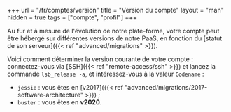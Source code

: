 +++
url = "/fr/comptes/version"
title = "Version du compte"
layout = "man"
hidden = true
tags = ["compte", "profil"]
+++

Au fur et à mesure de l'évolution de notre plate-forme, votre compte peut être hébergé sur différentes versions de notre PaaS, en fonction du [statut de son serveur]({{< ref "advanced/migrations" >}}).

Voici comment déterminer la version courante de votre compte : connectez-vous via [SSH]({{< ref "remote-access/ssh" >}}) et lancez la commande `lsb_release -a`, et intéressez-vous à la valeur `Codename` :

- `jessie` : vous êtes en [v2017]({{< ref "advanced/migrations/2017-software-architecture" >}}) ;
- `buster` : vous êtes en **v2020**.
